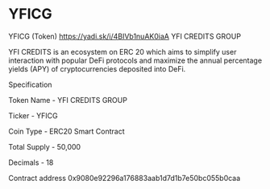 # YFICG
YFICG (Token)
https://yadi.sk/i/4BIVb1nuAK0iaA
YFI CREDITS GROUP

YFI CREDITS is an ecosystem on ERC 20 which aims to simplify user interaction with popular DeFi protocols and maximize the annual percentage yields (APY) of cryptocurrencies deposited into DeFi.

Specification

Token Name - YFI CREDITS GROUP

Ticker - YFICG

Coin Type - ERC20 Smart Contract

Total Supply - 50,000

Decimals - 18

Contract address 0x9080e92296a176883aab1d7d1b7e50bc055b0caa
